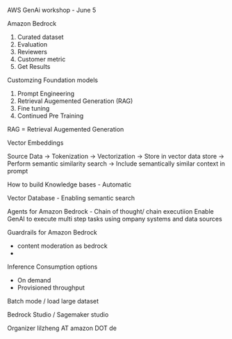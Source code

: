 AWS GenAi workshop - June 5


Amazon Bedrock
1. Curated dataset
2. Evaluation
3. Reviewers
4. Customer metric
5. Get Results


Customzing Foundation models

1. Prompt Engineering
2. Retrieval Augemented Generation (RAG)
3. Fine tuning
4. Continued Pre Training


RAG = Retrieval Augemented Generation


Vector Embeddings

Source Data -> Tokenization -> Vectorization -> Store in vector data store
-> Perform semantic similarity search -> Include semantically similar context in prompt


How to build Knowledge bases - Automatic



Vector Database - Enabling semantic search


Agents for Amazon Bedrock
	- Chain of thought/ chain executiion
Enable GenAI to execute multi step tasks using ompany systems and data sources


Guardrails for Amazon Bedrock
- content moderation as bedrock 
- 

Inference Consumption options
- On demand 
- Provisioned throughput 

Batch mode / load large dataset

Bedrock Studio / Sagemaker studio

Organizer 
lilzheng AT amazon DOT de

